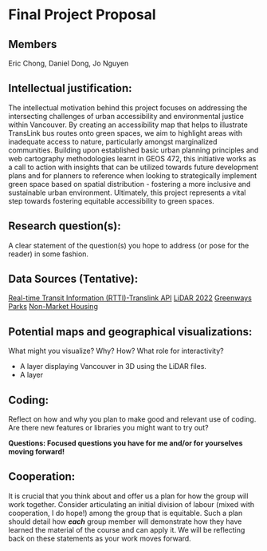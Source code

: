 # Final Project Proposal
## Members
Eric Chong, Daniel Dong, Jo Nguyen

## Intellectual justification:  

The intellectual motivation behind this project focuses on addressing the intersecting challenges of urban accessibility and environmental justice within Vancouver. By creating an accessibility map that helps to illustrate TransLink bus routes onto green spaces, we aim to highlight areas with inadequate access to nature, particularly amongst marginalized communities. Building upon established basic urban planning principles and web cartography methodologies learnt in GEOS 472, this initiative works as a call to action with insights that can be utilized towards future development plans and for planners to reference when looking to strategically implement green space based on spatial distribution - fostering a more inclusive and sustainable urban environment. Ultimately, this project represents a vital step towards fostering equitable accessibility to green spaces.

## Research question(s):  
A clear statement of the question(s) you hope to address (or pose for the reader) in some fashion.

## Data Sources (Tentative):  

[Real-time Transit Information (RTTI)-Translink API](https://www.translink.ca/about-us/doing-business-with-translink/app-developer-resources/rtti)
[LiDAR 2022](https://opendata.vancouver.ca/explore/dataset/lidar-2022/information/)
[Greenways](https://opendata.vancouver.ca/explore/dataset/greenways/information/?location=14,49.25169,-123.13447)
[Parks](https://opendata.vancouver.ca/explore/dataset/parks-polygon-representation/map/?location=13,49.2524,-123.11717)
[Non-Market Housing](https://opendata.vancouver.ca/explore/dataset/non-market-housing/map/?location=14,49.25613,-123.11747)
## Potential maps and geographical visualizations:  
What might you visualize? Why? How? What role for interactivity?

- A layer displaying Vancouver in 3D using the LiDAR files.
- A layer 

## Coding:  
Reflect on how and why you plan to make good and relevant use of coding. Are there new features or libraries you might want to try out?

**Questions:  Focused questions you have for me and/or for yourselves moving forward!**

## Cooperation:  
It is crucial that you think about and offer us a plan for how the group will work together. Consider articulating an initial division of labour (mixed with cooperation, I do hope!) among the group that is equitable. Such a plan should detail how  _**each**_  group member will demonstrate how they have learned the material of the course and can apply it. We will be reflecting back on these statements as your work moves forward. 
